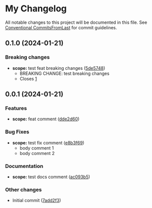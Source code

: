 # My Changelog

All notable changes to this project will be documented in this file. See [Conventional CommitsFromLast](https://www.conventionalcommits.org/en/v1.0.0/) for commit guidelines.

## 0.1.0 (2024-01-21)

### Breaking changes

* **scope:** test feat breaking changes ([5de5748](https://github.com/klimby/version-test/commit/5de5748fc324eb02eadfe9a166124ae387e96db2))
    * BREAKING CHANGE: test breaking changes
    * Closes [1](https://github.com/klimby/version-test/issues/1)

## 0.0.1 (2024-01-21)

### Features

* **scope:** feat comment ([dde2d60](https://github.com/klimby/version-test/commit/dde2d607a48fe6ccce5e78f37251e96cde081617))

### Bug Fixes

* **scope:** test fix comment ([e8b3f69](https://github.com/klimby/version-test/commit/e8b3f69bbd949de0e0a650588e7b8da8708bad00))
    * body comment 1
    * body comment 2

### Documentation

* **scope:** test docs  comment ([ac093b5](https://github.com/klimby/version-test/commit/ac093b51130c0c8223a1ea186988e07aac49ffbd))

### Other changes

* Initial commit ([7add2f3](https://github.com/klimby/version-test/commit/7add2f36c3cba587ad3bc6b2ba1257317b61a9e3))
